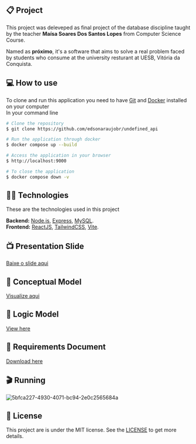 ## 📋 Project

This project was deleveped as final project of the database discipline taught by the teacher **Maísa Soares Dos Santos Lopes** from Computer Science Course.

Named as **próximo**, it's a software that aims to solve a real problem faced by students who consume at the university resturant at UESB, Vitória da Conquista. <br>


## 💻 How to use

To clone and run this application you need to have [Git](https://git-scm.com) and [Docker](https://www.docker.com/) installed on your computer
<br>
In your command line

```bash
# Clone the repository
$ git clone https://github.com/edsonaraujobr/undefined_api

# Run the application through docker
$ docker compose up --build

# Access the application in your browser
$ http://localhost:9000

# To close the application
$ docker compose down -v

```

## 👨‍💻 Technologies

These are the technologies used in this project

**Backend:** [Node.js](https://nodejs.org/en/), [Express](https://expressjs.com/pt-br/), [MySQL](https://www.mysql.com/). <br>
**Frontend:** [ReactJS](https://react.dev/), [TailwindCSS](https://tailwindcss.com/docs/guides/vite), [Vite](https://vitejs.dev/).

## 📺 Presentation Slide

 [Baixe o slide aqui](https://github.com/edsonaraujobr/software-ru/blob/main/Apresenta%C3%A7%C3%A3oProximo.pptx)

## 🎲 Conceptual Model

 [Visualize aqui](https://github.com/edsonaraujobr/software-ru/blob/main/ModeloConceitual.png)

## 💎 Logic Model

  [View here](https://github.com/edsonaraujobr/software-ru/blob/main/ModeloLogico.png)

## 📃 Requirements Document

[Download here](https://github.com/edsonaraujobr/software-ru/blob/main/documentoRequisitosBD.pdf)
 
## 🎬 Running 

![5bfca227-4930-4071-bc94-2e0c2565684a](https://github.com/edsonaraujobr/software-ru/assets/137104822/55bc23f1-22b0-4a0b-82f3-b2b407ce6cd6)

## 📝 License

This project are is under the MIT license. See the [LICENSE](https://github.com/edsonaraujobr/software-ru/blob/main/LICENSE) to get more details.












   




